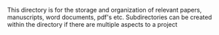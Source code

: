 This directory is for the storage and organization of relevant papers,
 manuscripts, word documents, pdf's etc. Subdirectories can be created
within the directory if there are multiple aspects to a project
